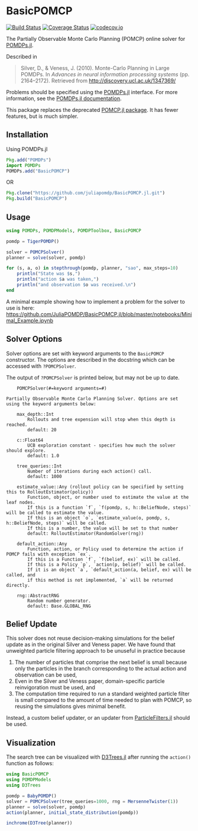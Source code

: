 # BasicPOMCP

[![Build Status](https://travis-ci.org/JuliaPOMDP/BasicPOMCP.jl.svg?branch=master)](https://travis-ci.org/JuliaPOMDP/BasicPOMCP.jl)
[![Coverage Status](https://coveralls.io/repos/JuliaPOMDP/BasicPOMCP.jl/badge.svg?branch=master&service=github)](https://coveralls.io/github/JuliaPOMDP/BasicPOMCP.jl?branch=master)
[![codecov.io](http://codecov.io/github/JuliaPOMDP/BasicPOMCP.jl/coverage.svg?branch=master)](http://codecov.io/github/JuliaPOMDP/BasicPOMCP.jl?branch=master)

The Partially Observable Monte Carlo Planning (POMCP) online solver for [POMDPs.jl](https://github.com/JuliaPOMDP/POMDPs.jl).

Described in

> Silver, D., & Veness, J. (2010). Monte-Carlo Planning in Large POMDPs. In *Advances in neural information processing systems* (pp. 2164–2172). Retrieved from http://discovery.ucl.ac.uk/1347369/

Problems should be specified using the [POMDPs.jl](https://github.com/JuliaPOMDP/POMDPs.jl) interface. For more information, see the [POMDPs.jl documentation](http://juliapomdp.github.io/POMDPs.jl/latest/).

This package replaces the deprecated [POMCP.jl package](https://github.com/JuliaPOMDP/POMCP.jl). It has fewer features, but is much simpler.

## Installation

Using POMDPs.jl

```julia
Pkg.add("POMDPs")
import POMDPs
POMDPs.add("BasicPOMCP")
```

OR

```julia
Pkg.clone("https://github.com/juliapomdp/BasicPOMCP.jl.git")
Pkg.build("BasicPOMCP")
```

## Usage

```julia
using POMDPs, POMDPModels, POMDPToolbox, BasicPOMCP

pomdp = TigerPOMDP()

solver = POMCPSolver()
planner = solve(solver, pomdp)

for (s, a, o) in stepthrough(pomdp, planner, "sao", max_steps=10)
    println("State was $s,")
    println("action $a was taken,")
    println("and observation $o was received.\n")
end
```

A minimal example showing how to implement a problem for the solver to use is here: https://github.com/JuliaPOMDP/BasicPOMCP.jl/blob/master/notebooks/Minimal_Example.ipynb

## Solver Options

Solver options are set with keyword arguments to the `BasicPOMCP` constructor. The options are described in the docstring which can be accessed with `?POMCPSolver`.

The output of `?POMCPSolver` is printed below, but may not be up to date.

```
    POMCPSolver(#=keyword arguments=#)

Partially Observable Monte Carlo Planning Solver. Options are set using the keyword arguments below:

    max_depth::Int
        Rollouts and tree expension will stop when this depth is reached.
        default: 20

    c::Float64
        UCB exploration constant - specifies how much the solver should explore.
        default: 1.0

    tree_queries::Int
        Number of iterations during each action() call.
        default: 1000

    estimate_value::Any (rollout policy can be specified by setting this to RolloutEstimator(policy))
        Function, object, or number used to estimate the value at the leaf nodes.
        If this is a function `f`, `f(pomdp, s, h::BeliefNode, steps)` will be called to estimate the value.
        If this is an object `o`, `estimate_value(o, pomdp, s, h::BeliefNode, steps)` will be called.
        If this is a number, the value will be set to that number
        default: RolloutEstimator(RandomSolver(rng))

    default_action::Any
        Function, action, or Policy used to determine the action if POMCP fails with exception `ex`.
        If this is a Function `f`, `f(belief, ex)` will be called.
        If this is a Policy `p`, `action(p, belief)` will be called.
        If it is an object `a`, `default_action(a, belief, ex) will be called, and
        if this method is not implemented, `a` will be returned directly.

    rng::AbstractRNG
        Random number generator.
        default: Base.GLOBAL_RNG

```

## Belief Update

This solver does not reuse decision-making simulations for the belief update as in the original Silver and Veness paper. We have found that unweighted particle filtering approach to be unuseful in practice because

1. The number of particles that comprise the next belief is small because only the particles in the branch corresponding to the actual action and observation can be used,
2. Even in the Silver and Veness paper, domain-specific particle reinvigoration must be used, and
3. The computation time required to run a standard weighted particle filter is small compared to the amount of time needed to plan with POMCP, so reusing the simulations gives minimal benefit.

Instead, a custom belief updater, or an updater from [ParticleFilters.jl](https://github.com/JuliaPOMDP/ParticleFilters.jl) should be used.

## Visualization

The search tree can be visualized with [D3Trees.jl](https://github.com/sisl/D3Trees.jl) after running the `action()` function as follows:

```julia
using BasicPOMCP
using POMDPModels
using D3Trees

pomdp = BabyPOMDP()
solver = POMCPSolver(tree_queries=1000, rng = MersenneTwister(1))
planner = solve(solver, pomdp)
action(planner, initial_state_distribution(pomdp))

inchrome(D3Tree(planner))
```
